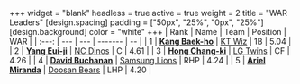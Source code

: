 +++
widget = "blank"
headless = true
active = true
weight = 2
title = "WAR Leaders"
[design.spacing]
padding = ["50px", "25%", "0px", "25%"]
[design.background]
color = "white"
+++
| Rank | Name | Team | Position | WAR |
| :---: | --- | --- | ------- | -- |
| 1 | [**Kang Baek-ho**](/players/11863) | [KT Wiz](/teams/KTWiz) | 1B | 5.04 |
| 2 | [**Yang Eui-ji**](/players/215) | [NC Dinos](/teams/NCDinos) | C | 4.61 |
| 3 | [**Hong Chang-ki**](/players/9805) | [LG Twins](/teams/LGTwins) | CF | 4.26 |
| 4 | [**David Buchanan**](/players/13683) | [Samsung Lions](/teams/SamsungLions) | RHP | 4.24 |
| 5 | [**Ariel Miranda**](/players/14775) | [Doosan Bears](/teams/DoosanBears) | LHP | 4.20 |
